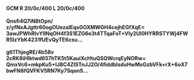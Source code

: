 #### GCM R 20/0c/400 L 20/0c/400
**Qnsfi4Q7iN8tOpn/**<br/>**z/yfNxAJgttr60ogOUezalEqsGOXMWGH4cejhEGfXqE=**<br/>**3awJPWhRIvYIINqOH4f3S1EZG6e3t4TTqaFoT+VIy2UI0HYRRSTYWj4FWR5lzYbK4231fUEvQyTE6csu...**<br/><br/>
**g61ThjegRE/4b58v**<br/>**2cRK8iHlktwd657hTK5t5KauiXcHtuQSQWcrqEyNORw=**<br/>**QmxVc6+mkpKu5+IJ8C4ZISTnJJ2O/4fiddbIsduHwMsGzbVFk+rX+6oX7bwFN8fQVFKV5RN7Ky7SqonS...**
